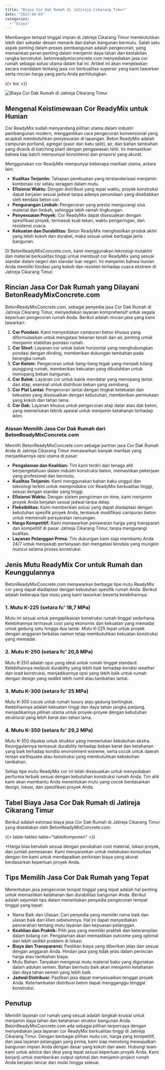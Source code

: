 ```yaml
---
title: "Biaya Cor Dak Rumah di Jatireja Cikarang Timur"
date: "2023-04-03"
categories: 
  - "biaya"
---
```


Membangun tempat tinggal impian di Jatireja Cikarang Timur membutuhkan lebih dari sekadar desain menarik dan bahan bangunan bermutu. Salah satu aspek penting dalam proses pembangunan adalah pengecoran, yang memainkan peran penting dalam menjamin daya tahan dan kestabilan rangka konstruksi. betonreadymixconcrete.com menyediakan jasa cor rumah sebagai solusi utama dalam hal ini. Artikel ini akan menjelaskan secara mendalam tentang jasa cor berkualitas superior yang kami tawarkan serta rincian harga yang perlu Anda perhitungkan.

{{< toc >}}

![Biaya Cor Dak Rumah di Jatireja Cikarang Timur](https://betoncor8.github.io/cor/harga-beton-readymix-concrete%20(11).png)

## Mengenal Keistimewaan Cor ReadyMix untuk Hunian

Cor ReadyMix sudah menyandang pilihan utama dalam industri pembangunan modern, menggantikan cara pengecoran konvensional yang acapkali membutuhkan penyesuaian di lapangan. Beton ReadyMix adalah campuran portland, agregat (pasir dan batu split), air, dan bahan tambahan yang diracik di batching plant dengan pengawasan teliti. Ini memastikan bahwa tiap batch mempunyai konsistensi dan proporsi yang akurat.

Menggunakan cor ReadyMix mempunyai beberapa manfaat utama, antara lain:

- **Kualitas Terjamin:** Tahapan pembuatan yang terstandarisasi menjamin kombinasi cor selalu seragam dalam mutu.
- **Efisiensi Waktu:** Dengan distribusi yang tepat waktu, proyek konstruksi dapat berjalan sesuai jadwal tanpa adanya penundaan yang disebabkan oleh kendala beton cor.
- **Pengurangan Limbah:** Pengecoran yang presisi mengurangi sisa material dan limbah, sehingga lebih ramah lingkungan.
- **Penyesuaian Proyek:** Cor ReadyMix dapat disesuaikan dengan spesifikasi proyek, termasuk kuat tekan, waktu pengeringan, dan resistensi cuaca.
- **Kekuatan dan Durabilitas:** Beton ReadyMix menghasilkan produk akhir yang lebih kokoh dan durabel, maka sesuai untuk berbagai jenis bangunan.

Di BetonReadyMixConcrete.com, kami menggunakan teknologi mutakhir dan material berkualitas tinggi untuk membuat cor ReadyMix yang sesuai standar dalam negeri dan standar luar negeri. Ini menjamin bahwa hunian Anda memiliki fondasi yang kokoh dan resisten terhadap cuaca ekstrem di Jatireja Cikarang Timur.

## Rincian Jasa Cor Dak Rumah yang Dilayani BetonReadyMixConcrete.com

BetonReadyMixConcrete.com, sebagai penyedia jasa Cor Dak Rumah di Jatireja Cikarang Timur, menyediakan layanan komprehensif untuk segala keperluan pengecoran rumah Anda. Berikut adalah rincian jasa yang kami tawarkan:

1. **Cor Pondasi:** Kami menyediakan campuran beton khusus yang diformulasikan untuk mengatasi tekanan tanah dan air, penting untuk menjamin stabilitas pondasi rumah.
2. **Cor Sloof:** Layanan cor untuk balok horizontal yang menghubungkan pondasi dengan dinding, memberikan dukungan tambahan pada kerangka rumah.
3. **Cor Kolom:** Pengecoran untuk tiang-tiang tegak yang menjadi tulang punggung rumah, memberikan kekuatan yang dibutuhkan untuk menopang beban bangunan.
4. **Cor Balok:** Layanan cor untuk balok mendatar yang menopang lantai dan atap, esensial untuk distribusi beban yang seimbang.
5. **Cor Plat Lantai:** Pengecoran lantai dengan tingkat ketebalan dan kekuatan yang disesuaikan dengan kebutuhan, memberikan permukaan yang kokoh dan tahan lama.
6. **Cor Dak:** Layanan khusus untuk pengecoran atap datar atau dak beton, yang memerlukan teknik spesial untuk menjamin ketahanan terhadap iklim.

### Alasan Memilih Jasa Cor Dak Rumah dari BetonReadyMixConcrete.com

Memilih BetonReadyMixConcrete.com sebagai partner jasa Cor Dak Rumah Anda di Jatireja Cikarang Timur menawarkan banyak manfaat yang menjadikannya opsi utama di pasar:

- **Pengalaman dan Keahlian:** Tim kami terdiri dari tenaga ahli berpengetahuan dalam industri konstruksi beton, memastikan pekerjaan yang profesional dan bermutu.
- **Kualitas Terjamin:** Kami menggunakan bahan baku unggul dan teknologi terkini untuk memproduksi cor ReadyMix berkualitas tinggi, sesuai dengan standar yang tinggi.
- **Efisiensi Waktu:** Dengan sistem pengiriman on-time, kami menjamin proyek Anda berjalan sesuai jadwal tanpa delay.
- **Fleksibilitas:** Kami memberikan solusi yang dapat diadaptasi dengan kebutuhan spesifik proyek Anda, termasuk modifikasi campuran beton untuk memenuhi persyaratan rancangan.
- **Harga Kompetitif:** Kami menawarkan penawaran harga yang transparan dan kompetitif di pasar Jatireja Cikarang Timur, tanpa mengurangi kualitas.
- **Layanan Pelanggan Prima:** Tim dukungan kami siap membantu Anda 24/7 untuk menjawab pertanyaan dan mengatasi kendala yang mungkin muncul selama proses konstruksi.

## Jenis Mutu ReadyMix Cor untuk Rumah dan Keunggulannya

BetonReadyMixConcrete.com menawarkan berbagai tipe mutu ReadyMix cor yang dapat diadaptasi dengan kebutuhan spesifik rumah Anda. Berikut adalah beberapa tipe mutu yang kami tawarkan beserta kelebihannya:

### 1\. Mutu K-225 (setara fc' 18,7 MPa)

Mutu ini sesuai untuk pengaplikasian konstruksi rumah tinggal sederhana. Kelebihannya termasuk cost yang ekonomis dan kekuatan yang memadai untuk gedung satu hingga dua lantai. Mutu K-225 tepat untuk proyek dengan anggaran terbatas namun tetap membutuhkan kekuatan konstruksi yang memadai.

### 2\. Mutu K-250 (setara fc' 20,8 MPa)

Mutu K-250 adalah opsi yang ideal untuk rumah tinggal standard. Kelebihannya meliputi durability yang lebih baik terhadap kondisi weather dan load konstruksi, menjadikannya opsi yang lebih baik untuk rumah dengan design yang sedikit lebih rumit atau tambahan lantai.

### 3\. Mutu K-300 (setara fc' 25 MPa)

Mutu K-300 cocok untuk rumah luxury atau gedung bertingkat. Kelebihannya adalah kekuatan tinggi dan daya tahan jangka panjang, menjadikannya pilihan utama untuk proyek-proyek dengan kebutuhan struktural yang lebih berat dan tahan lama.

### 4\. Mutu K-350 (setara fc' 29,2 MPa)

Mutu K-350 dipakai untuk struktur yang memerlukan kekokohan ekstra. Keunggulannya termasuk durability terhadap beban berat dan ketahanan yang baik terhadap kondisi environment extreme, serta cocok untuk daerah rentan earthquake atau konstruksi yang membutuhkan kekokohan tambahan.

Setiap tipe mutu ReadyMix cor ini telah disesuaikan untuk menyediakan performa terbaik sesuai dengan kebutuhan konstruksi rumah Anda. Tim ahli kami akan membantu Anda menentukan mutu yang cocok berdasarkan design, lokasi, dan spesifikasi proyek Anda.

## Tabel Biaya Jasa Cor Dak Rumah di Jatireja Cikarang Timur

Berikut adalah estimasi biaya jasa Cor Dak Rumah di Jatireja Cikarang Timur yang disediakan oleh BetonReadyMixConcrete.com:

{{< table-tables table="tableKomponen" >}}

\*Harga bisa berubah sesuai dengan perubahan cost material, lokasi proyek, dan jumlah pemesanan. Kami menyarankan untuk melakukan konsultasi dengan tim kami untuk mendapatkan perkiraan biaya yang akurat berdasarkan keperluan proyek Anda.

## Tips Memilih Jasa Cor Dak Rumah yang Tepat

Menentukan jasa pengecoran tempat tinggal yang tepat adalah hal penting untuk memastikan ketahanan dan durabilitas bangunan Anda. Berikut adalah sejumlah tips dalam menentukan penyedia pengecoran tempat tinggal yang tepat:

- Nama Baik dan Ulasan: Cari penyedia yang memiliki nama baik dan ulasan baik dari klien sebelumnya. Hal ini dapat menyediakan pencerahan tentang mutu layanan dan kepuasan pelanggan.
- **Keahlian dan Praktik:** Pilih jasa yang memiliki praktek dan keterampilan dalam bidang cor. Pengalaman akan memastikan outcome yang optimal dan lebih sedikit problem di lokasi.
- **Biaya dan Transparansi:** Pastikan biaya yang diberikan jelas dan sesuai dengan anggaran Anda. Hindari jasa yang tidak jelas dalam perincian harga atau tambahan biaya.
- Mutu Bahan: Tanyakan mengenai mutu material baku yang digunakan dalam adukan semen. Bahan bermutu baik akan menjamin ketahanan dan daya tahan semen yang lebih baik.
- **Jadwal Distribusi:** Pastikan jasa dapat menyesuaikan tenggat proyek Anda. Keterlambatan distribusi beton dapat mengganggu tenggat konstruksi.

## Penutup

Memilih layanan cor rumah yang sesuai adalah langkah krusial untuk menjamin daya tahan dan ketahanan struktur bangunan Anda. BetonReadyMixConcrete.com ada sebagai pilihan terpercaya dengan menyediakan jasa layanan cor ReadyMix berkualitas tinggi di Jatireja Cikarang Timur. Dengan berbagai pilihan mutu cor, harga yang kompetitif, dan jasa layanan pelanggan yang prima, kami siap menolong mewujudkan bangunan impian Anda dengan dasar yang kokoh dan awet. Hubungi team kami untuk advice dan deal yang tepat sesuai keperluan proyek Anda. Kami berjanji untuk memberikan output optimal dan menjamin project rumah Anda berjalan lancar dari mulai hingga selesai.
